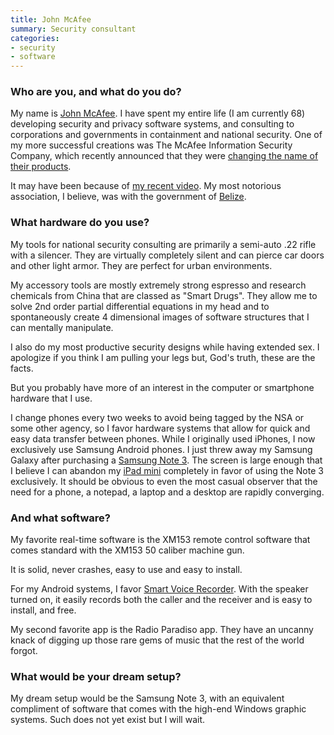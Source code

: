 ```yaml
---
title: John McAfee
summary: Security consultant
categories:
- security
- software
---
```


### Who are you, and what do you do?

My name is [John McAfee](http://www.whoismcafee.com/ "John's website."). I have spent my entire life (I am currently 68) developing security and privacy software systems, and consulting to corporations and governments in containment and national security. One of my more successful creations was The McAfee Information Security Company, which recently announced that they were [changing the name of their products](http://www.webpronews.com/intel-ditches-mcafee-brand-john-mcafee-gives-thanks-2014-01 "An article about the McAfee company name change.").

It may have been because of [my recent video](http://www.youtube.com/watch?v=bKgf5PaBzyg "John's video about uninstalling McAfee software (NSFW)."). My most notorious association, I believe, was with the government of [Belize](http://www.youtube.com/watch?v=Xkohjn-NHG4 "John's Belize video.").

### What hardware do you use?

My tools for national security consulting are primarily a semi-auto .22 rifle with a silencer. They are virtually completely silent and can pierce car doors and other light armor. They are perfect for urban environments.

My accessory tools are mostly extremely strong espresso and research chemicals from China that are classed as "Smart Drugs". They allow me to solve 2nd order partial differential equations in my head and to spontaneously create 4 dimensional images of software structures that I can mentally manipulate. 

I also do my most productive security designs while having extended sex. I apologize if you think I am pulling your legs but, God's truth, these are the facts.

But you probably have more of an interest in the computer or smartphone hardware that I use.

I change phones every two weeks to avoid being tagged by the NSA or some other agency, so I favor hardware systems that allow for quick and easy data transfer between phones. While I originally used iPhones, I now exclusively use Samsung Android phones. I just threw away my Samsung Galaxy after purchasing a [Samsung Note 3][galaxy-note-3]. The screen is large enough that I believe I can abandon my [iPad mini][ipad-mini] completely in favor of using the Note 3 exclusively. It should be obvious to even the most casual observer that the need for a phone, a notepad, a laptop and a desktop are rapidly converging.

### And what software?

My favorite real-time software is the XM153 remote control software that comes standard with the XM153 50 caliber machine gun.

It is solid, never crashes, easy to use and easy to install.

For my Android systems, I favor [Smart Voice Recorder][smart-voice-recorder-android]. With the speaker turned on, it easily records both the caller and the receiver and is easy to install, and free.

My second favorite app is the Radio Paradiso app. They have an uncanny knack of digging up those rare gems of music that the rest of the world forgot.

### What would be your dream setup?

My dream setup would be the Samsung Note 3, with an equivalent compliment of software that comes with the high-end Windows graphic systems. Such does not yet exist but I will wait.

[ipad-mini]: https://www.apple.com/ipad-mini/ "A 7.9 inch tablet device."
[galaxy-note-3]: https://en.wikipedia.org/wiki/Samsung_Galaxy_Note_3 "A phone/tablet."
[smart-voice-recorder-android]: https://play.google.com/store/apps/details?id=com.andrwq.recorder "A voice recorder app."
